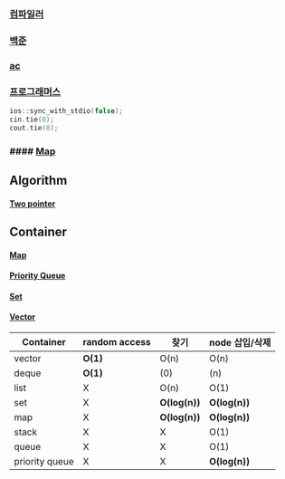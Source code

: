 ### <a href="https://www.onlinegdb.com/">컴파일러</a>
### <a href="https://www.acmicpc.net/">백준</a>
### <a href="https://solved.ac/">ac</a>
### <a href="https://programmers.co.kr/learn/challenges?tab=algorithm_practice_kit">프로그래머스</a>
```cpp
ios::sync_with_stdio(false);
cin.tie(0);
cout.tie(0);
```
### #### <a href="Hash/map.md">Map</a>

## Algorithm
#### <a href="Two pointer/Two pointer.md">Two pointer</a>

## Container
#### <a href="Hash/map.md">Map</a>
#### <a href="Priority Queue/Priority Queue.md">Priority Queue</a>
#### <a href="Hash/set.md">Set</a>
#### <a href="String/Vector.md">Vector</a>

|Container|random access|찾기|node 삽입/삭제|
|---|---|---|---|
|vector|**O(1)**|O(n)|O(n)|
|deque|**O(1)**|(0)|(n)|
|list|X|O(n)|O(1)|
|set|X|**O(log(n))**|**O(log(n))**|
|map|X|**O(log(n))**|**O(log(n))**|
|stack|X|X|O(1)|
|queue|X|X|O(1)|
|priority queue|X|X|**O(log(n))**|
